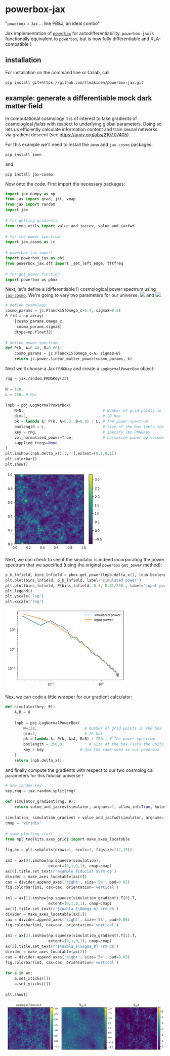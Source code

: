 # powerbox-jax
"`powerbox` + `Jax` ... like PB&J, an ideal combo"

Jax implementation of [`powerbox`](https://github.com/steven-murray/powerbox) for autodifferentiability.
 `powerbox-jax` is functionally equivalent to `powerbox`, but is now fully differentiable and XLA-compatible !


## installation

For installation on the command line or Colab, call

`pip install git+https://github.com/tlmakinen/powerbox-jax.git`


## example: generate a differentiable mock dark matter field
In computational cosmology it is of interest to take gradients of cosmological *fields* with respect to underlying global parameters. Doing so lets us efficiently calculate information content and train neural networks via gradient descent (see https://arxiv.org/abs/2107.07405).

For this example we'll need to install the `imnn` and `jax-cosmo` packages:

`pip install imnn`

and

`pip install jax-cosmo`

Now onto the code. First import the necessary packages:
```python
import jax.numpy as np
from jax import grad, jit, vmap
from jax import random
import jax

# for getting gradients
from imnn.utils import value_and_jacrev, value_and_jacfwd

# for the power spectrum
import jax_cosmo as jc

# powerbox-jax import
import powerbox_jax as pbj
from powerbox_jax.dft import _set_left_edge, fftfreq

# for get_power function
import powerbox as pbox
```
Next, let's define a (differentiable !) cosmological power spectrum using [`jax-cosmo`](https://github.com/DifferentiableUniverseInitiative/jax_cosmo). We're going to vary two parameters for our universe, <img src="https://render.githubusercontent.com/render/math?math=\Omega_c"> and <img src="https://render.githubusercontent.com/render/math?math=\sigma_8">.

```python
# define cosmology
cosmo_params = jc.Planck15(Omega_c=0.4, sigma8=0.6)
θ_fid = np.array(
    [cosmo_params.Omega_c,
     cosmo_params.sigma8],
    dtype=np.float32)

# define power spectrum
def P(k, A=0.40, B=0.60):
    cosmo_params = jc.Planck15(Omega_c=A, sigma8=B)
    return jc.power.linear_matter_power(cosmo_params, k)

```
Next we'll choose a Jax `PRNGKey` and create a `LogNormalPowerBox` object:

```python
rng = jax.random.PRNGKey(32)

N = 128.
L = 250. # Mpc

lnpb = pbj.LogNormalPowerBox(
    N=N,                                   # Number of grid-points in the box
    dim=2,                                 # 2D box
    pk = lambda k: P(k, A=0.3, B=0.8) / L, # The power-spectrum
    boxlength = L,                         # Size of the box (sets the units of k in pk)
    key = rng,                             # specify Jax PRNGKey
    vol_normalised_power=True,             # normalise power by volume
    supplied_freqs=None
)
plt.imshow(lnpb.delta_x()[:, :],extent=(0,1,0,1))
plt.colorbar()
plt.show()
```
![fid-universe](images/fid-universe.png)

Next, we can check to see if the simulator is indeed incorporating the power spectrum that we specified (using the original `powerbox` `get_power` method):

```python
p_k_lnfield, bins_lnfield = pbox.get_power(lnpb.delta_x(), lnpb.boxlength)
plt.plot(bins_lnfield, p_k_lnfield, label='simulated power')
plt.plot(bins_lnfield, P(bins_lnfield, 0.3, 0.8)/250., label='input power')
plt.legend()
plt.yscale('log')
plt.xscale('log')
```

![pbox-pk](images/pbox-pk.png)

Nex, we can code a little wrapper for our gradient calculator:
```python
def simulator(key, θ):
    A,B = θ
    
    lnpb = pbj.LogNormalPowerBox(
        N=128,                     # Number of grid-points in the box
        dim=2,                     # 2D box
        pk = lambda k: P(k, A=A, B=B) / 250., # The power-spectrum
        boxlength = 250.0,           # Size of the box (sets the units of k in pk)
        key = key                # Use the same seed as our powerbox
    )
    return lnpb.delta_x()
```

and finally compute the gradients with respect to our two cosmological parameters for this fiducial universe !

```python
# new random key
key,rng = jax.random.split(rng)

def simulator_gradient(rng, θ):
    return value_and_jacrev(simulator, argnums=1, allow_int=True, holomorphic=True)(rng, θ)

simulation, simulation_gradient = value_and_jacfwd(simulator, argnums=1)(rng, θ_fid)
cmap = 'viridis'

# some plotting stuff
from mpl_toolkits.axes_grid1 import make_axes_locatable

fig,ax = plt.subplots(nrows=1, ncols=3, figsize=(12,15))

im1 = ax[0].imshow(np.squeeze(simulation), 
                   extent=(0,1,0,1), cmap=cmap)
ax[0].title.set_text(r'example fiducial $\rm d$')
divider = make_axes_locatable(ax[0])
cax = divider.append_axes('right', size='5%', pad=0.05)
fig.colorbar(im1, cax=cax, orientation='vertical')

im1 = ax[1].imshow(np.squeeze(simulation_gradient).T[0].T, 
                   extent=(0,1,0,1), cmap=cmap)
ax[1].title.set_text(r'$\nabla_{\Omega_m} \rm d$')
divider = make_axes_locatable(ax[1])
cax = divider.append_axes('right', size='5%', pad=0.05)
fig.colorbar(im1, cax=cax, orientation='vertical')

im1 = ax[2].imshow(np.squeeze(simulation_gradient).T[1].T, 
                   extent=(0,1,0,1), cmap=cmap)
ax[2].title.set_text(r'$\nabla_{\sigma_8} \rm d$')
divider = make_axes_locatable(ax[2])
cax = divider.append_axes('right', size='5%', pad=0.05)
fig.colorbar(im1, cax=cax, orientation='vertical')

for a in ax:
    a.set_xticks([])
    a.set_yticks([])
    
plt.show()

```
![diff-universe](images/diff-universe.png)

